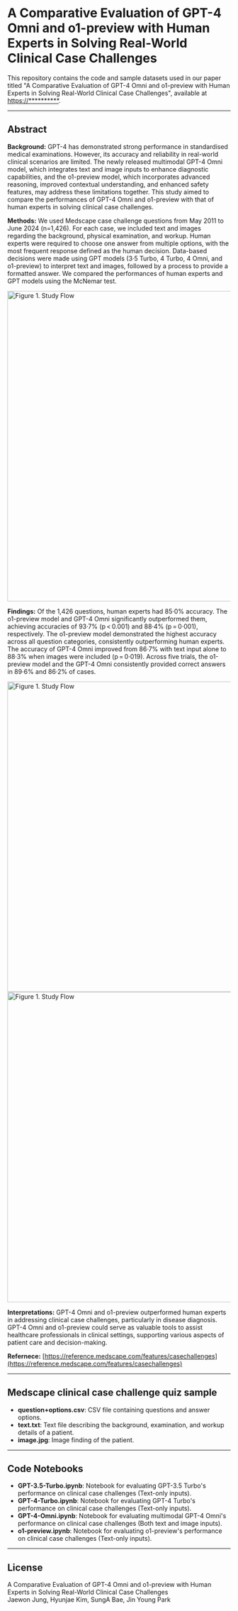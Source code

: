 
# A Comparative Evaluation of GPT-4 Omni and o1-preview with Human Experts in Solving Real-World Clinical Case Challenges

This repository contains the code and sample datasets used in our paper titled "A Comparative Evaluation of GPT-4 Omni and o1-preview with Human Experts in Solving Real-World Clinical Case Challenges", available at [https://**********](https://**********).

---

## Abstract

**Background:** GPT-4 has demonstrated strong performance in standardised medical examinations. However, its accuracy and reliability in real-world clinical scenarios are limited. The newly released multimodal GPT-4 Omni model, which integrates text and image inputs to enhance diagnostic capabilities, and the o1-preview model, which incorporates advanced reasoning, improved contextual understanding, and enhanced safety features, may address these limitations together. This study aimed to compare the performances of GPT-4 Omni and o1-preview with that of human experts in solving clinical case challenges.

**Methods:** We used Medscape case challenge questions from May 2011 to June 2024 (n=1,426). For each case, we included text and images regarding the background, physical examination, and workup. Human experts were required to choose one answer from multiple options, with the most frequent response defined as the human decision. Data-based decisions were made using GPT models (3·5 Turbo, 4 Turbo, 4 Omni, and o1-preview) to interpret text and images, followed by a process to provide a formatted answer. We compared the performances of human experts and GPT models using the McNemar test.

[<img src="https://github.com/user-attachments/assets/703cb0f4-4b93-432b-a90c-8b42e1cc14f0" alt="Figure 1. Study Flow" width="700">](https://github.com/user-attachments/assets/703cb0f4-4b93-432b-a90c-8b42e1cc14f0)

**Findings:** Of the 1,426 questions, human experts had 85·0% accuracy. The o1-preview model and GPT-4 Omni significantly outperformed them, achieving accuracies of 93·7% (p < 0.001) and 88·4% (p = 0·001), respectively. The o1-preview model demonstrated the highest accuracy across all question categories, consistently outperforming human experts. The accuracy of GPT-4 Omni improved from 86·7% with text input alone to 88·3% when images were included (p = 0·019). Across five trials, the o1-preview model and the GPT-4 Omni consistently provided correct answers in 89·6% and 86·2% of cases.

[<img src="https://github.com/user-attachments/assets/d73fe7f3-4b00-4849-b11e-6696c9bb4ddc" alt="Figure 1. Study Flow" width="700">](https://github.com/user-attachments/assets/d73fe7f3-4b00-4849-b11e-6696c9bb4ddc)
[<img src="https://github.com/user-attachments/assets/e9087757-a919-46ae-b949-2723f0eb9f8f" alt="Figure 1. Study Flow" width="700">](https://github.com/user-attachments/assets/e9087757-a919-46ae-b949-2723f0eb9f8f)

**Interpretations:** GPT-4 Omni and o1-preview outperformed human experts in addressing clinical case challenges, particularly in disease diagnosis. GPT-4 Omni and o1-preview could serve as valuable tools to assist healthcare professionals in clinical settings, supporting various aspects of patient care and decision-making.

**Refernece:** [https://reference.medscape.com/features/casechallenges](https://reference.medscape.com/features/casechallenges)

---

## Medscape clinical case challenge quiz sample

- **question+options.csv**: CSV file containing questions and answer options.
- **text.txt**: Text file describing the background, examination, and workup details of a patient.
- **image.jpg**: Image finding of the patient.

---

## Code Notebooks

- **GPT-3.5-Turbo.ipynb**: Notebook for evaluating GPT-3.5 Turbo's performance on clinical case challenges (Text-only inputs).
- **GPT-4-Turbo.ipynb**: Notebook for evaluating GPT-4 Turbo's performance on clinical case challenges (Text-only inputs).
- **GPT-4-Omni.ipynb**: Notebook for evaluating multimodal GPT-4 Omni's performance on clinical case challenges (Both text and image inputs).
- **o1-preview.ipynb**: Notebook for evaluating o1-preview's performance on clinical case challenges (Text-only inputs).

---

## License
A Comparative Evaluation of GPT-4 Omni and o1-preview with Human Experts in Solving Real-World Clinical Case Challenges  
Jaewon Jung, Hyunjae Kim, SungA Bae, Jin Young Park
